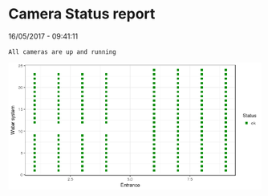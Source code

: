 Camera Status report
================
16/05/2017 - 09:41:11

    All cameras are up and running

![](camreport_files/figure-markdown_github/unnamed-chunk-2-1.png)

